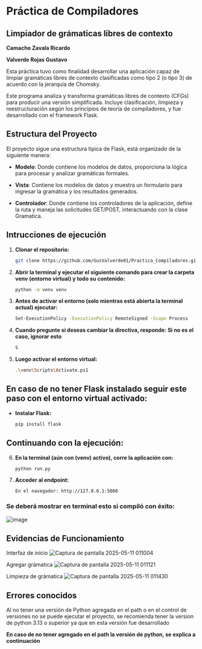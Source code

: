 # Práctica de Compiladores
## Limpiador de grámaticas libres de contexto 

**Camacho Zavala Ricardo**

**Valverde Rojas Gustavo**

Esta práctica tuvo como finalidad desarrollar una aplicación capaz de limpiar gramáticas libres de contexto clasificadas como tipo 2 (o tipo 3) de acuerdo con la jerarquía de Chomsky.

Este programa analiza y transforma gramáticas libres de contexto (CFGs) para producir
una versión simplificada. Incluye clasificación, limpieza y reestructuración según
los principios de teoría de compiladores, y fue desarrollado con el framework Flask.

## Estructura del Proyecto

El proyecto sigue una estructura tipica de Flask, está organizado de la siguiente manera:

- **Modelo**: Donde contiene los modelos de datos, proporciona la lógica para procesar y analizar gramáticas formales.

- **Vista**: Contiene los modelos de datos y muestra un formulario para ingresar la gramática y los resultados generados.
  
- **Controlador**: Donde contiene los controladores de la aplicación, define la ruta y maneja las solicitudes GET/POST, interactuando con la clase Gramatica. 

## Intrucciones de ejecución

1. **Clonar el repositorio:**
   ```sh
   git clone https://github.com/GusValverde01/Practica_Compiladores.git
   ```
2. **Abrir la terminal y ejecutar el siguiente comando para crear la carpeta venv (entorno virtual) y todo su contenido:**
    ```sh
    python -m venv venv
    ```
3. **Antes de activar el entorno (solo mientras está abierta la terminal actual) ejecutar:**
    ```sh
    Set-ExecutionPolicy -ExecutionPolicy RemoteSigned -Scope Process
    ```
4.  **Cuando pregunte si deseas cambiar la directiva, responde: Si no es el caso, ignorar esto**
    ```sh
    S
    ```
5.  **Luego activar el entorno virtual:**
    ```sh
    .\venv\Scripts\Activate.ps1
    ```
## En caso de no tener Flask instalado seguir este paso con el entorno virtual activado:

- **Instalar Flask:**
   ```sh
   pip install flask
   ```
## Continuando con la ejecución:
6. **En la terminal (aún con (venv) activo), corre la aplicación con:**
    ```sh
    python run.py
    ```
7. **Acceder al endpoint:**
    ```
    En el navegador: http://127.0.0.1:5000
    ```
### Se deberá mostrar en terminal esto si compiló con éxito: 
![image](https://github.com/user-attachments/assets/91dcd0b1-5fbd-494f-8873-8153bd1c4d80)

## Evidencias de Funcionamiento
Interfaz de inicio
![Captura de pantalla 2025-05-11 011004](https://github.com/user-attachments/assets/320b1275-8ec5-4876-b486-3010bb30c248)

Agregar grámatica
![Captura de pantalla 2025-05-11 011121](https://github.com/user-attachments/assets/c6943d74-4278-444f-8964-c0de9529310a)

Limpieza de grámatica 
![Captura de pantalla 2025-05-11 011430](https://github.com/user-attachments/assets/c7dee773-ee31-40a8-8dbf-693aa0807a01)


## Errores conocidos 

Al no tener una versión de Python agregada en el path o en el control de versiones no se puede ejecutar el proyecto, se recomienda tener la version de python 3.13 o superior ya que en esta versión fue desarrollado

**En caso de no tener agregado en el path la versión de python, se explica a continuación**
